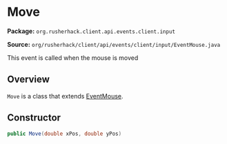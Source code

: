 # Move

**Package:** `org.rusherhack.client.api.events.client.input`

**Source:** `org/rusherhack/client/api/events/client/input/EventMouse.java`

This event is called when the mouse is moved

## Overview

`Move` is a class that extends [EventMouse](/client/api/events/client/input/EventMouse.md).

## Constructor

```java
public Move(double xPos, double yPos)
```

